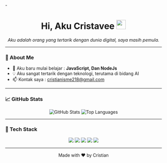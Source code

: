 -<h1 align="center">Hi, Aku Cristavee <img src="https://media.giphy.com/media/hvRJCLFzcasrR4ia7z/giphy.gif" width="30"/></h1>

<p align="center">
  <em> Aku adalah orang yang tertarik dengan dunia digital, saya masih pemula.</em>
</p>

---

### 🚀 About Me

- 🌱 Aku baru mulai belajar : **JavaScript, Dan NodeJs**
- 💡 Aku sangat tertarik dengan teknologi, terutama di bidang AI
- 📫 Kontak saya             : cristianisme218@gmail.com

---

### 📈 GitHub Stats

<p align="center">
  <img src="https://github-readme-stats.vercel.app/api?username=USERNAME&show_icons=true&theme=tokyonight" alt="GitHub Stats" />
  <img src="https://github-readme-stats.vercel.app/api/top-langs/?username=USERNAME&layout=compact&theme=tokyonight" alt="Top Languages" />
</p>

---

### 🧰 Tech Stack

<p align="center">
  <img src="https://img.shields.io/badge/JavaScript-333333?style=flat&logo=javascript&logoColor=F7DF1E"/>
  <img src="https://img.shields.io/badge/Node.js-333333?style=flat&logo=node.js&logoColor=339933"/>
  <img src="https://img.shields.io/badge/Express-333333?style=flat&logo=express&logoColor=white"/>
  <img src="https://img.shields.io/badge/MongoDB-333333?style=flat&logo=mongodb&logoColor=47A248"/>
  <img src="https://img.shields.io/badge/Git-333333?style=flat&logo=git&logoColor=F05032"/>
</p>

---

<p align="center">
  Made with ❤️ by Cristian
</p>
